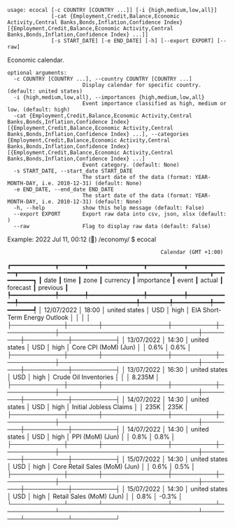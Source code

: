 ```
usage: ecocal [-c COUNTRY [COUNTRY ...]] [-i {high,medium,low,all}]
              [-cat {Employment,Credit,Balance,Economic Activity,Central Banks,Bonds,Inflation,Confidence Index} [{Employment,Credit,Balance,Economic Activity,Central Banks,Bonds,Inflation,Confidence Index} ...]]
              [-s START_DATE] [-e END_DATE] [-h] [--export EXPORT] [--raw]
```
Economic calendar.

```
optional arguments:
  -c COUNTRY [COUNTRY ...], --country COUNTRY [COUNTRY ...]
                        Display calendar for specific country. (default: united states)
  -i {high,medium,low,all}, --importances {high,medium,low,all}
                        Event importance classified as high, medium or low. (default: high)
  -cat {Employment,Credit,Balance,Economic Activity,Central Banks,Bonds,Inflation,Confidence Index} [{Employment,Credit,Balance,Economic Activity,Central Banks,Bonds,Inflation,Confidence Index} ...], --categories {Employment,Credit,Balance,Economic Activity,Central Banks,Bonds,Inflation,Confidence Index} [{Employment,Credit,Balance,Economic Activity,Central Banks,Bonds,Inflation,Confidence Index} ...]
                        Event category. (default: None)
  -s START_DATE, --start_date START_DATE
                        The start date of the data (format: YEAR-MONTH-DAY, i.e. 2010-12-31) (default: None)
  -e END_DATE, --end_date END_DATE
                        The start date of the data (format: YEAR-MONTH-DAY, i.e. 2010-12-31) (default: None)
  -h, --help            show this help message (default: False)
  --export EXPORT       Export raw data into csv, json, xlsx (default: )
  --raw                 Flag to display raw data (default: False)
```

Example:
2022 Jul 11, 00:12 (🦋) /economy/ $ ecocal

                                                     Calendar (GMT +1:00)
┏━━━━━━━━━━━━┳━━━━━━━┳━━━━━━━━━━━━━━━┳━━━━━━━━━━┳━━━━━━━━━━━━┳━━━━━━━━━━━━━━━━━━━━━━━━━━━━━━━━┳━━━━━━━━┳━━━━━━━━━━┳━━━━━━━━━━┓
┃ date       ┃ time  ┃ zone          ┃ currency ┃ importance ┃ event                          ┃ actual ┃ forecast ┃ previous ┃
┡━━━━━━━━━━━━╇━━━━━━━╇━━━━━━━━━━━━━━━╇━━━━━━━━━━╇━━━━━━━━━━━━╇━━━━━━━━━━━━━━━━━━━━━━━━━━━━━━━━╇━━━━━━━━╇━━━━━━━━━━╇━━━━━━━━━━┩
│ 12/07/2022 │ 18:00 │ united states │ USD      │ high       │ EIA Short-Term Energy Outlook  │        │          │          │
├────────────┼───────┼───────────────┼──────────┼────────────┼────────────────────────────────┼────────┼──────────┼──────────┤
│ 13/07/2022 │ 14:30 │ united states │ USD      │ high       │ Core CPI (MoM)  (Jun)          │        │ 0.6%     │ 0.6%     │
├────────────┼───────┼───────────────┼──────────┼────────────┼────────────────────────────────┼────────┼──────────┼──────────┤
│ 13/07/2022 │ 16:30 │ united states │ USD      │ high       │ Crude Oil Inventories          │        │          │ 8.235M   │
├────────────┼───────┼───────────────┼──────────┼────────────┼────────────────────────────────┼────────┼──────────┼──────────┤
│ 14/07/2022 │ 14:30 │ united states │ USD      │ high       │ Initial Jobless Claims         │        │ 235K     │ 235K     │
├────────────┼───────┼───────────────┼──────────┼────────────┼────────────────────────────────┼────────┼──────────┼──────────┤
│ 14/07/2022 │ 14:30 │ united states │ USD      │ high       │ PPI (MoM)  (Jun)               │        │ 0.8%     │ 0.8%     │
├────────────┼───────┼───────────────┼──────────┼────────────┼────────────────────────────────┼────────┼──────────┼──────────┤
│ 15/07/2022 │ 14:30 │ united states │ USD      │ high       │ Core Retail Sales (MoM)  (Jun) │        │ 0.6%     │ 0.5%     │
├────────────┼───────┼───────────────┼──────────┼────────────┼────────────────────────────────┼────────┼──────────┼──────────┤
│ 15/07/2022 │ 14:30 │ united states │ USD      │ high       │ Retail Sales (MoM)  (Jun)      │        │ 0.8%     │ -0.3%    │
└────────────┴───────┴───────────────┴──────────┴────────────┴────────────────────────────────┴────────┴──────────┴──────────┘
```
